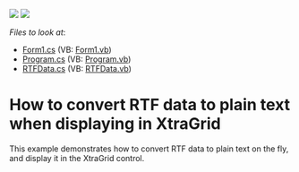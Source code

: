 <!-- default badges list -->
[![](https://img.shields.io/badge/Open_in_DevExpress_Support_Center-FF7200?style=flat-square&logo=DevExpress&logoColor=white)](https://supportcenter.devexpress.com/ticket/details/E1772)
[![](https://img.shields.io/badge/📖_How_to_use_DevExpress_Examples-e9f6fc?style=flat-square)](https://docs.devexpress.com/GeneralInformation/403183)
<!-- default badges end -->
<!-- default file list -->
*Files to look at*:

* [Form1.cs](./CS/WindowsApplication289/Form1.cs) (VB: [Form1.vb](./VB/WindowsApplication289/Form1.vb))
* [Program.cs](./CS/WindowsApplication289/Program.cs) (VB: [Program.vb](./VB/WindowsApplication289/Program.vb))
* [RTFData.cs](./CS/WindowsApplication289/RTFData.cs) (VB: [RTFData.vb](./VB/WindowsApplication289/RTFData.vb))
<!-- default file list end -->
# How to convert RTF data to plain text when displaying in XtraGrid


<p>This example demonstrates how to convert RTF data to plain text on the fly, and display it in the XtraGrid control.</p>

<br/>



